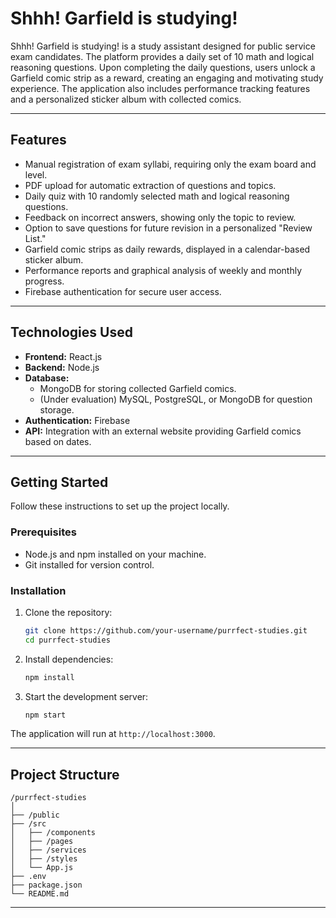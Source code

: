 # Shhh! Garfield is studying!

Shhh! Garfield is studying! is a study assistant designed for public service exam candidates. The platform provides a daily set of 10 math and logical reasoning questions. Upon completing the daily questions, users unlock a Garfield comic strip as a reward, creating an engaging and motivating study experience. The application also includes performance tracking features and a personalized sticker album with collected comics.

---

## Features

- Manual registration of exam syllabi, requiring only the exam board and level.
- PDF upload for automatic extraction of questions and topics.
- Daily quiz with 10 randomly selected math and logical reasoning questions.
- Feedback on incorrect answers, showing only the topic to review.
- Option to save questions for future revision in a personalized "Review List."
- Garfield comic strips as daily rewards, displayed in a calendar-based sticker album.
- Performance reports and graphical analysis of weekly and monthly progress.
- Firebase authentication for secure user access.

---

## Technologies Used

- **Frontend:** React.js  
- **Backend:** Node.js  
- **Database:** 
  - MongoDB for storing collected Garfield comics.
  - (Under evaluation) MySQL, PostgreSQL, or MongoDB for question storage.
- **Authentication:** Firebase  
- **API:** Integration with an external website providing Garfield comics based on dates.

---

## Getting Started

Follow these instructions to set up the project locally.

### Prerequisites

- Node.js and npm installed on your machine.
- Git installed for version control.

### Installation

1. Clone the repository:
   ```bash
   git clone https://github.com/your-username/purrfect-studies.git
   cd purrfect-studies
   ```

2. Install dependencies:
   ```bash
   npm install
   ```

3. Start the development server:
   ```bash
   npm start
   ```

The application will run at `http://localhost:3000`.

---

## Project Structure

```
/purrfect-studies
│
├── /public
├── /src
│   ├── /components
│   ├── /pages
│   ├── /services
│   ├── /styles
│   └── App.js
├── .env
├── package.json
└── README.md
```

---
